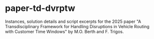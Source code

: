 # paper-td-dvrptw
Instances, solution details and script excerpts for the 2025 paper "A Transdisciplinary Framework for Handling Disruptions in Vehicle Routing with Customer Time Windows" by M.O. Berth and F. Trigos.
